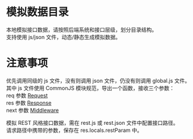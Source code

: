 # 模拟数据目录

本地模拟接口数据，请按照后端系统和接口层级，划分目录结构。  
支持使用 js/json 文件，动态/静态生成模拟数据。  

# 注意事项

优先调用同级的 js 文件，没有则调用 json 文件，仍没有则调用 global.js 文件。  
其中 js 文件使用 CommonJS 模块规范，导出一个函数，接收三个参数：  
req 参数 [Request](http://expressjs.com/en/4x/api.html#req)  
res 参数 [Response](http://expressjs.com/en/4x/api.html#res)  
next 参数 [Middleware](http://expressjs.com/en/guide/using-middleware.html)  

模拟 REST 风格接口数据，需在 rest.js 或 rest.json 文件中配置接口路径。  
请求路径中携带的参数，保存在 res.locals.restParam 中。  